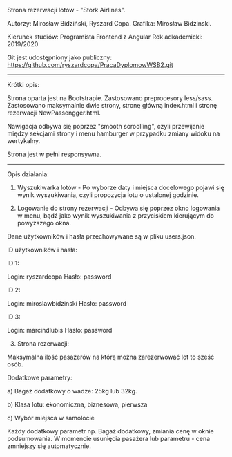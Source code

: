 Strona rezerwacji lotów - "Stork Airlines".

Autorzy: Mirosław Bidziński, Ryszard Copa.
Grafika: Mirosław Bidziński.

Kierunek studiów: Programista Frontend z Angular
Rok adkademicki: 2019/2020

Git jest udostępniony jako publiczny:
https://github.com/ryszardcopa/PracaDyplomowWSB2.git

------------------------------------------

Krótki opis:

  Strona oparta jest na Bootstrapie. Zastosowano preprocesory less/sass.
Zastosowano maksymalnie dwie strony, stronę główną index.html i stronę rezerwacji NewPassengger.html.

  Nawigacja odbywa się poprzez "smooth scroolling", czyli przewijanie między sekcjami strony i menu hamburger w przypadku zmiany 
widoku na wertykalny.

Strona jest w pełni responsywna.

------------------------------------------

Opis działania:

  1. Wyszukiwarka lotów - Po wyborze daty i miejsca docelowego pojawi się wynik wyszukiwania,
czyli propozycja lotu o ustalonej godzinie.

  2. Logowanie do strony rezerwacji - Odbywa się poprzez okno logowania w menu, 
bądź jako wynik wyszukiwania z przyciskiem kierującym do powyższego okna.

Dane użytkowników i hasła przechowywane są w pliku users.json.

ID użytkowników i hasła:

ID 1:

Login: ryszardcopa
Hasło: password

ID 2: 

Login: miroslawbidzinski
Hasło: password

ID 3:

Login: marcindlubis
Hasło: password

  3. Strona rezerwacji:

Maksymalna ilość pasażerów na którą można zarezerwować lot to sześć osób. 

Dodatkowe parametry:

  a) Bagaż dodatkowy o wadze: 25kg lub 32kg.
  
  b) Klasa lotu: ekonomiczna, biznesowa, pierwsza
  
  c) Wybór miejsca w samolocie

Każdy dodatkowy parametr np. Bagaż dodatkowy, zmiania cenę w oknie podsumowania.
W momencie usunięcia pasażera lub parametru - cena zmniejszy się automatycznie.


